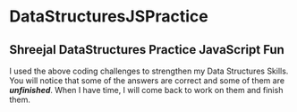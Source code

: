 # DataStructuresJSPractice

## **Shreejal DataStructures Practice JavaScript Fun**

I used the above coding challenges to strengthen my Data Structures Skills. You will notice that some of the answers are correct and some of them are **_unfinished_**. When I have time, I will come back to work on them and finish them. 
